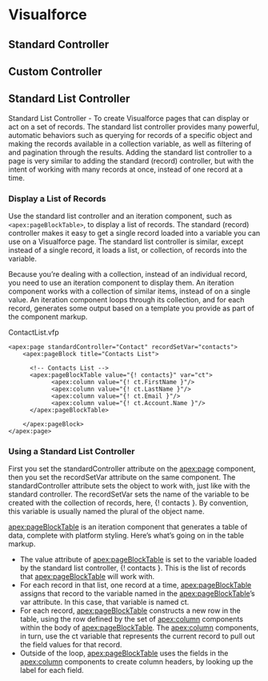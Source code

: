 # Visualforce

## Standard Controller

## Custom Controller

## Standard List Controller

Standard List Controller - To create Visualforce pages that can display or act on a set of records.  The standard list controller provides many powerful, automatic behaviors such as querying for records of a specific object and making the records available in a collection variable, as well as filtering of and pagination through the results. Adding the standard list controller to a page is very similar to adding the standard (record) controller, but with the intent of working with many records at once, instead of one record at a time.

### Display a List of Records

Use the standard list controller and an iteration component, such as `<apex:pageBlockTable>`, to display a list of records.  The standard (record) controller makes it easy to get a single record loaded into a variable you can use on a Visualforce page. The standard list controller is similar, except instead of a single record, it loads a list, or collection, of records into the variable.

Because you’re dealing with a collection, instead of an individual record, you need to use an iteration component to display them. An iteration component works with a collection of similar items, instead of on a single value. An iteration component loops through its collection, and for each record, generates some output based on a template you provide as part of the component markup.

ContactList.vfp
``` Apex
<apex:page standardController="Contact" recordSetVar="contacts">
    <apex:pageBlock title="Contacts List">
    
      <!-- Contacts List -->
      <apex:pageBlockTable value="{! contacts}" var="ct">
            <apex:column value="{! ct.FirstName }"/>
            <apex:column value="{! ct.LastName }"/>
            <apex:column value="{! ct.Email }"/>
            <apex:column value="{! ct.Account.Name }"/>
      </apex:pageBlockTable>
      
    </apex:pageBlock>
</apex:page>
```      

### Using a Standard List Controller

First you set the standardController attribute on the <apex:page> component, then you set the recordSetVar attribute on the same component. The standardController attribute sets the object to work with, just like with the standard controller. The recordSetVar sets the name of the variable to be created with the collection of records, here, {! contacts }. By convention, this variable is usually named the plural of the object name.

<apex:pageBlockTable> is an iteration component that generates a table of data, complete with platform styling. Here’s what’s going on in the table markup.
 * The value attribute of <apex:pageBlockTable> is set to the variable loaded by the standard list controller, {! contacts }. This is the list of records that <apex:pageBlockTable> will work with.
 * For each record in that list, one record at a time, <apex:pageBlockTable> assigns that record to the variable named in the <apex:pageBlockTable>’s var attribute. In this case, that variable is named ct.
 * For each record, <apex:pageBlockTable> constructs a new row in the table, using the row defined by the set of <apex:column> components within the body of <apex:pageBlockTable>. The <apex:column> components, in turn, use the ct variable that represents the current record to pull out the field values for that record.
 * Outside of the loop, <apex:pageBlockTable> uses the fields in the <apex:column> components to create column headers, by looking up the label for each field.
